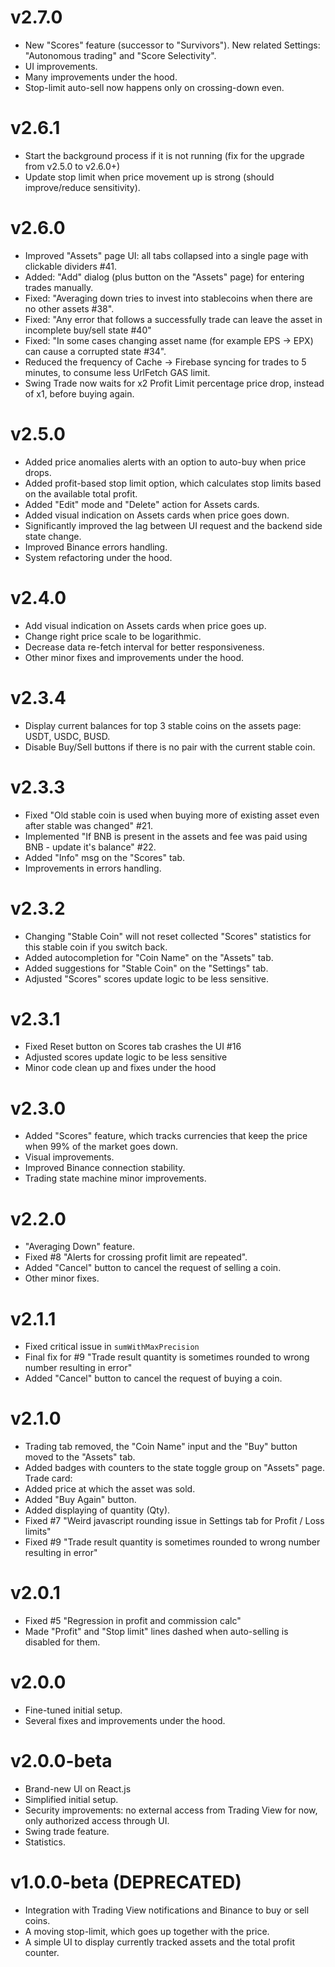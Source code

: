 # v2.7.0

* New "Scores" feature (successor to "Survivors"). New related Settings: "Autonomous trading" and "Score Selectivity".
* UI improvements.
* Many improvements under the hood.
* Stop-limit auto-sell now happens only on crossing-down even.

# v2.6.1

* Start the background process if it is not running (fix for the upgrade from v2.5.0 to v2.6.0+)
* Update stop limit when price movement up is strong (should improve/reduce sensitivity).

# v2.6.0

* Improved "Assets" page UI: all tabs collapsed into a single page with clickable dividers #41.
* Added: "Add" dialog (plus button on the "Assets" page) for entering trades manually.
* Fixed: "Averaging down tries to invest into stablecoins when there are no other assets #38".
* Fixed: "Any error that follows a successfully trade can leave the asset in incomplete buy/sell state #40"
* Fixed: "In some cases changing asset name (for example EPS -> EPX) can cause a corrupted state #34".
* Reduced the frequency of Cache -> Firebase syncing for trades to 5 minutes, to consume less UrlFetch GAS limit.
* Swing Trade now waits for x2 Profit Limit percentage price drop, instead of x1, before buying again.

# v2.5.0

* Added price anomalies alerts with an option to auto-buy when price drops.
* Added profit-based stop limit option, which calculates stop limits based on the available total profit.
* Added "Edit" mode and "Delete" action for Assets cards.
* Added visual indication on Assets cards when price goes down.
* Significantly improved the lag between UI request and the backend side state change.
* Improved Binance errors handling.
* System refactoring under the hood.

# v2.4.0

* Add visual indication on Assets cards when price goes up.
* Change right price scale to be logarithmic.
* Decrease data re-fetch interval for better responsiveness.
* Other minor fixes and improvements under the hood.

# v2.3.4

* Display current balances for top 3 stable coins on the assets page: USDT, USDC, BUSD.
* Disable Buy/Sell buttons if there is no pair with the current stable coin.

# v2.3.3

* Fixed "Old stable coin is used when buying more of existing asset even after stable was changed" #21.
* Implemented "If BNB is present in the assets and fee was paid using BNB - update it's balance" #22.
* Added "Info" msg on the "Scores" tab.
* Improvements in errors handling.

# v2.3.2

* Changing "Stable Coin" will not reset collected "Scores" statistics for this stable coin if you switch back.
* Added autocompletion for "Coin Name" on the "Assets" tab.
* Added suggestions for "Stable Coin" on the "Settings" tab.
* Adjusted "Scores" scores update logic to be less sensitive.

# v2.3.1

* Fixed Reset button on Scores tab crashes the UI #16
* Adjusted scores update logic to be less sensitive
* Minor code clean up and fixes under the hood

# v2.3.0

* Added "Scores" feature, which tracks currencies that keep the price when 99% of the market goes down.
* Visual improvements.
* Improved Binance connection stability.
* Trading state machine minor improvements.

# v2.2.0

* "Averaging Down" feature.
* Fixed #8 "Alerts for crossing profit limit are repeated".
* Added "Cancel" button to cancel the request of selling a coin.
* Other minor fixes.

# v2.1.1

* Fixed critical issue in `sumWithMaxPrecision`
* Final fix for  #9 "Trade result quantity is sometimes rounded to wrong number resulting in error"
* Added "Cancel" button to cancel the request of buying a coin.

# v2.1.0

* Trading tab removed, the "Coin Name" input and the "Buy" button moved to the "Assets" tab.
* Added badges with counters to the state toggle group on "Assets" page. Trade card:
* Added price at which the asset was sold.
* Added "Buy Again" button.
* Added displaying of quantity (Qty).
* Fixed #7 "Weird javascript rounding issue in Settings tab for Profit / Loss limits"
* Fixed #9 "Trade result quantity is sometimes rounded to wrong number resulting in error"

# v2.0.1

* Fixed #5 "Regression in profit and commission calc"
* Made "Profit" and "Stop limit" lines dashed when auto-selling is disabled for them.

# v2.0.0

* Fine-tuned initial setup.
* Several fixes and improvements under the hood.

# v2.0.0-beta

* Brand-new UI on React.js
* Simplified initial setup.
* Security improvements: no external access from Trading View for now, only authorized access through UI.
* Swing trade feature.
* Statistics.

# v1.0.0-beta (DEPRECATED)

* Integration with Trading View notifications and Binance to buy or sell coins.
* A moving stop-limit, which goes up together with the price.
* A simple UI to display currently tracked assets and the total profit counter.
